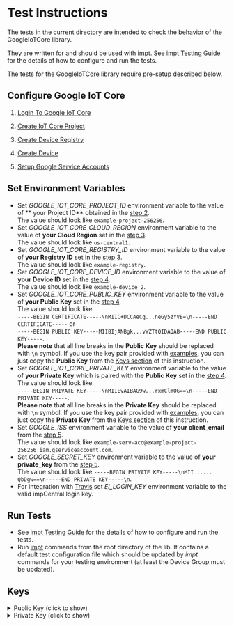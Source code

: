 # Test Instructions

The tests in the current directory are intended to check the behavior of the GoogleIoTCore library.

They are written for and should be used with [impt](https://github.com/electricimp/imp-central-impt). See [impt Testing Guide](https://github.com/electricimp/imp-central-impt/blob/master/TestingGuide.md) for the details of how to configure and run the tests.

The tests for the GoogleIoTCore library require pre-setup described below.

## Configure Google IoT Core

1. [Login To Google IoT Core](../examples/README.md#login-to-google-iot-core)

2. [Create IoT Core Project](../examples/README.md#create-iot-core-project)

3. [Create Device Registry](../examples/README.md#create-device-registry)

4. [Create Device](../examples/README.md#create-device)

5. [Setup Google Service Accounts](../examples/README.md#setup-google-service-accounts)

## Set Environment Variables

- Set *GOOGLE_IOT_CORE_PROJECT_ID* environment variable to the value of ** your Project ID** obtained in the [step 2](../examples/README.md##create-iot-core-project).\
The value should look like `example-project-256256`.
- Set *GOOGLE_IOT_CORE_CLOUD_REGION* environment variable to the value of **your Cloud Region** set in the [step 3](../examples/README.md##create-device-registry).\
The value should look like `us-central1`.
- Set *GOOGLE_IOT_CORE_REGISTRY_ID* environment variable to the value of **your Registry ID** set in the [step 3](../examples/README.md##create-device-registry).\
The value should look like `example-registry`.
- Set *GOOGLE_IOT_CORE_DEVICE_ID* environment variable to the value of **your Device ID** set in the [step 4](../examples/README.md##create-device).\
The value should look like `example-device_2`.
- Set *GOOGLE_IOT_CORE_PUBLIC_KEY* environment variable to the value of **your Public Key** set in the [step 4](../examples/README.md##create-device).\
The value should look like\
`-----BEGIN CERTIFICATE-----\nMIIC+DCCAeCg...neGy5zYVE=\n-----END CERTIFICATE-----` or\
`-----BEGIN PUBLIC KEY-----MIIBIjANBgk...vWZTtQIDAQAB-----END PUBLIC KEY-----`.\
**Please note** that all line breaks in the **Public Key** should be replaced with `\n` symbol.
If you use the key pair provided with [examples](../examples), you can just copy the **Public Key** from the [Keys section](#keys) of this instruction.
- Set *GOOGLE_IOT_CORE_PRIVATE_KEY* environment variable to the value of **your Private Key** which is paired with the **Public Key** set in the [step 4](../examples/README.md##create-device).\
The value should look like\
`-----BEGIN PRIVATE KEY-----\nMIIEvAIBAG9w...rxmClmOG==\n-----END PRIVATE KEY-----`.\
**Please note** that all line breaks in the **Private Key** should be replaced with `\n` symbol.
If you use the key pair provided with [examples](../examples), you can just copy the **Private Key** from the [Keys section](#keys) of this instruction.
- Set *GOOGLE_ISS* environment variable to the value of **your client_email** from the [step 5](../examples/README.md#setup-google-service-accounts).\
The value should look like `example-serv-acc@example-project-256256.iam.gserviceaccount.com`.
- Set *GOOGLE_SECRET_KEY* environment variable to the value of **your private_key** from the [step 5](../examples/README.md#setup-google-service-accounts).\
The value should look like `-----BEGIN PRIVATE KEY-----\nMII ..... QbDgw==\n-----END PRIVATE KEY-----\n`.
- For integration with [Travis](https://travis-ci.org) set *EI_LOGIN_KEY* environment variable to the valid impCentral login key.

## Run Tests

- See [impt Testing Guide](https://github.com/electricimp/imp-central-impt/blob/master/TestingGuide.md) for the details of how to configure and run the tests.
- Run [impt](https://github.com/electricimp/imp-central-impt) commands from the root directory of the lib. It contains a default test configuration file which should be updated by *impt* commands for your testing environment (at least the Device Group must be updated).

## Keys

<details><summary>Public Key (click to show)</summary>
<p>

`-----BEGIN CERTIFICATE-----\nMIIDGTCCAgGgAwIBAgIJAK5EhkcHwWb1MA0GCSqGSIb3DQEBBQUAMBExDzANBgNV\nBAMTBnVudXNlZDAgFw0xODA5MDcxMTM3MDFaGA8yMTk4MDIxMTExMzcwMVowETEP\nMA0GA1UEAxMGdW51c2VkMIIBIjANBgkqhkiG9w0BAQEFAAOCAQ8AMIIBCgKCAQEA\nycEcxh8hLVIx6yUOVBhEicLV89bmLkezclrn0shRquQZYrvRnIFLKHEUE5k5H7J5\nsv9ddGI37h9sk1mVzDCsa3AQG0VwOqVh5r2zXUVCWJdh/PHJWDMyySVh0/IHxzYF\nqI1pkYjIRbvfJmcPQdG2kjI7QbMSOHxPN2X4tg3Zeobgm+bSMI0eAS+z+7E31YI5\nfkO/GAZEPujVa9E+O7OMenczvCc+ojUs7FsXfXln1ri6eIkiLz7FkzT38R1+YlGQ\n4mCAayJ68TbsQY0hTtJmX0ltRD4SY9Ntzm+LXU+6dIViiTJpou2kjvZlaxN8WcoN\nFOmWxu/tmdayif+NOt7TMwIDAQABo3IwcDAdBgNVHQ4EFgQUjy8ENT3Mwss6VKM6\n/SGaeh2Rv6cwQQYDVR0jBDowOIAUjy8ENT3Mwss6VKM6/SGaeh2Rv6ehFaQTMBEx\nDzANBgNVBAMTBnVudXNlZIIJAK5EhkcHwWb1MAwGA1UdEwQFMAMBAf8wDQYJKoZI\nhvcNAQEFBQADggEBADRlA4zYb/5jytJcFZrClW1LWnbJAH8j/g+a4skgHhG7x9GB\n7MUjd4reORmJZJe1GktQx5rcJPJKGYlDaOxwra8l+neA8asWcfJlYQte4sYd1OXf\nGx2Qw8h/rdt1WU95ftCSXu4UKI0dcubtiO35t+bcTLTf7464o9OAQbVLf9TESygD\nlOeEUfmVgebxzEef1+UYM5FRqMyQaS8vv1/HW/01Yc2+U/98kHkq3OWrLmDhKC7G\nKCWVJaf1rJJPDLYeEculd7KkVM+U7OU47pDT65qFrIVGWmfkAR7/O3hhYx7ndmUH\ny424YCQhMXKHN61vVGPf3cjOuUH3STsSlq9L4KY=\n-----END CERTIFICATE-----`

</p>
</details>

<details><summary>Private Key (click to show)</summary>
<p>

`-----BEGIN RSA PRIVATE KEY-----\nMIIEpQIBAAKCAQEAycEcxh8hLVIx6yUOVBhEicLV89bmLkezclrn0shRquQZYrvR\nnIFLKHEUE5k5H7J5sv9ddGI37h9sk1mVzDCsa3AQG0VwOqVh5r2zXUVCWJdh/PHJ\nWDMyySVh0/IHxzYFqI1pkYjIRbvfJmcPQdG2kjI7QbMSOHxPN2X4tg3Zeobgm+bS\nMI0eAS+z+7E31YI5fkO/GAZEPujVa9E+O7OMenczvCc+ojUs7FsXfXln1ri6eIki\nLz7FkzT38R1+YlGQ4mCAayJ68TbsQY0hTtJmX0ltRD4SY9Ntzm+LXU+6dIViiTJp\nou2kjvZlaxN8WcoNFOmWxu/tmdayif+NOt7TMwIDAQABAoIBAQC1X/NjNTcZTExu\nLdkMxuhOxKadWLOEJZdwFcNVHhs1O2yK83iEb0PG7qly2QuesE9yGNrGN0o6u2tb\nqGzfrV5EE/GW4rz7LBSwYBgwoIP9qtI/mIo+zYA5jm69IFfXwnwhxEeEu2f4MOZy\n2rG/pS2xjpDxBnA58Z8xmW2XFSpPV/sX6clQcYv9mVFb9s4mGxVcjT2Smpp9LsOb\nEBVwJ7kTHSJUsCi2s/tUtE1yVlocrfMTSlRcvtRkzR7nJytX2fTCzyTFJmDUnBUd\nolAaAX7pghkp9ASWajOEaQrs5DdmgWRnPszG8dz2OXIjBAhQq+yu7u32Zh6Cnxcp\nuKl6qq7xAoGBAOsMLwcq5OfmxpiQSTMC9lwZCl1drgHiDy/KbQFiurN4vn6+2kjr\nc/fqVpyER0N3i3czqQe8mLH/EdcwFvmQYDV4qghf6mfIs+OloOxmGFw5TM4nrp0n\nogOaxQVNZLFMBQ66wOhowZawW8OOIx/XscKSpaM3JhKtHtAgpjRG1hY5AoGBANu9\nLCmUPfM8YRK9vabILHCtqJtiN34R0EngNKKOd0wzRIn3EDNaoIF3LiUTqItCWMnl\nfXeAiOp64ZwKYiaAQg9rEaBjAtSCvhNziZmoTcGAsenTRDqdEnt/Oq8N2Wbwiqxm\ncDN/ucCjsh/obTY/Hli45wBng3F7vkJ17uRKVNTLAoGBALZ5KPFJjZezAy5hpVIi\n1Js/HVrKZVI061FQtztCKGs4K7s98zx0/fzTQhYUYzavUehihLDq6ygUOwdx4AQy\n313jpS0HOXUEzRLH/JxJzlOacFQDXn3GzPI7bwTkxm0V9T8wIJ7M5K1VkIfKit4n\nl2rUah7Bq58II0m0bxNags2RAoGBAIcmDqd0GbYkiL/yG1cc/tg+ttj6y46qfiUx\n1K22WgFv9tO0NS6gqt914dfEA4HDSMDEeSqqz4sIEQLcEAoGEJtTCwBOZUs3Lpjg\nEt2C+m/tK3/ZBLnYKanzUrCgH/qEL4ZhatkB0cl95OxjE+itYYjIEKva/qkpppdR\n2aBnZ02JAoGAJjMK6sAJB/jaenGsaPmJYDC+UKz27wqG0Z4yn3NFUZi/U4gJuAo1\nGyhqdn8jPQfc5/tJ8eBQK9b2hxPP8QtBB88Xc8wFXXnn9mtLcvD+o01+VdXpGIa7\n5zM/fh/dVNzsFmcWyZhpMoYj+trkWrlECz0EIVQWM7LqcHuC02C0qYo=\n-----END RSA PRIVATE KEY-----`

</p>
</details>
